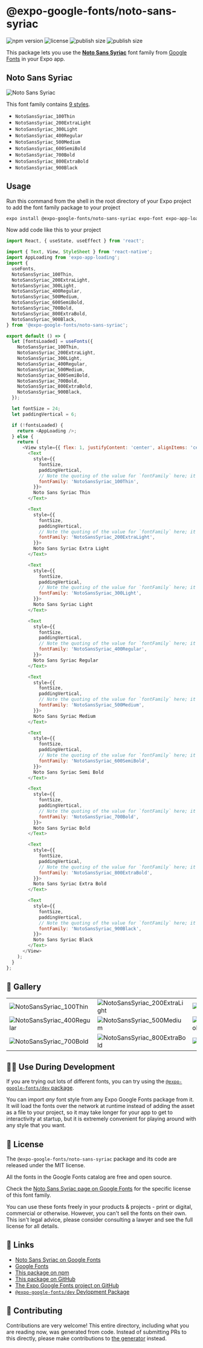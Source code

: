 # @expo-google-fonts/noto-sans-syriac

![npm version](https://flat.badgen.net/npm/v/@expo-google-fonts/noto-sans-syriac)
![license](https://flat.badgen.net/github/license/expo/google-fonts)
![publish size](https://flat.badgen.net/packagephobia/install/@expo-google-fonts/noto-sans-syriac)
![publish size](https://flat.badgen.net/packagephobia/publish/@expo-google-fonts/noto-sans-syriac)

This package lets you use the [**Noto Sans Syriac**](https://fonts.google.com/specimen/Noto+Sans+Syriac) font family from [Google Fonts](https://fonts.google.com/) in your Expo app.

## Noto Sans Syriac

![Noto Sans Syriac](./font-family.png)

This font family contains [9 styles](#-gallery).

- `NotoSansSyriac_100Thin`
- `NotoSansSyriac_200ExtraLight`
- `NotoSansSyriac_300Light`
- `NotoSansSyriac_400Regular`
- `NotoSansSyriac_500Medium`
- `NotoSansSyriac_600SemiBold`
- `NotoSansSyriac_700Bold`
- `NotoSansSyriac_800ExtraBold`
- `NotoSansSyriac_900Black`

## Usage

Run this command from the shell in the root directory of your Expo project to add the font family package to your project
```sh
expo install @expo-google-fonts/noto-sans-syriac expo-font expo-app-loading
```

Now add code like this to your project
```js
import React, { useState, useEffect } from 'react';

import { Text, View, StyleSheet } from 'react-native';
import AppLoading from 'expo-app-loading';
import {
  useFonts,
  NotoSansSyriac_100Thin,
  NotoSansSyriac_200ExtraLight,
  NotoSansSyriac_300Light,
  NotoSansSyriac_400Regular,
  NotoSansSyriac_500Medium,
  NotoSansSyriac_600SemiBold,
  NotoSansSyriac_700Bold,
  NotoSansSyriac_800ExtraBold,
  NotoSansSyriac_900Black,
} from '@expo-google-fonts/noto-sans-syriac';

export default () => {
  let [fontsLoaded] = useFonts({
    NotoSansSyriac_100Thin,
    NotoSansSyriac_200ExtraLight,
    NotoSansSyriac_300Light,
    NotoSansSyriac_400Regular,
    NotoSansSyriac_500Medium,
    NotoSansSyriac_600SemiBold,
    NotoSansSyriac_700Bold,
    NotoSansSyriac_800ExtraBold,
    NotoSansSyriac_900Black,
  });

  let fontSize = 24;
  let paddingVertical = 6;

  if (!fontsLoaded) {
    return <AppLoading />;
  } else {
    return (
      <View style={{ flex: 1, justifyContent: 'center', alignItems: 'center' }}>
        <Text
          style={{
            fontSize,
            paddingVertical,
            // Note the quoting of the value for `fontFamily` here; it expects a string!
            fontFamily: 'NotoSansSyriac_100Thin',
          }}>
          Noto Sans Syriac Thin
        </Text>

        <Text
          style={{
            fontSize,
            paddingVertical,
            // Note the quoting of the value for `fontFamily` here; it expects a string!
            fontFamily: 'NotoSansSyriac_200ExtraLight',
          }}>
          Noto Sans Syriac Extra Light
        </Text>

        <Text
          style={{
            fontSize,
            paddingVertical,
            // Note the quoting of the value for `fontFamily` here; it expects a string!
            fontFamily: 'NotoSansSyriac_300Light',
          }}>
          Noto Sans Syriac Light
        </Text>

        <Text
          style={{
            fontSize,
            paddingVertical,
            // Note the quoting of the value for `fontFamily` here; it expects a string!
            fontFamily: 'NotoSansSyriac_400Regular',
          }}>
          Noto Sans Syriac Regular
        </Text>

        <Text
          style={{
            fontSize,
            paddingVertical,
            // Note the quoting of the value for `fontFamily` here; it expects a string!
            fontFamily: 'NotoSansSyriac_500Medium',
          }}>
          Noto Sans Syriac Medium
        </Text>

        <Text
          style={{
            fontSize,
            paddingVertical,
            // Note the quoting of the value for `fontFamily` here; it expects a string!
            fontFamily: 'NotoSansSyriac_600SemiBold',
          }}>
          Noto Sans Syriac Semi Bold
        </Text>

        <Text
          style={{
            fontSize,
            paddingVertical,
            // Note the quoting of the value for `fontFamily` here; it expects a string!
            fontFamily: 'NotoSansSyriac_700Bold',
          }}>
          Noto Sans Syriac Bold
        </Text>

        <Text
          style={{
            fontSize,
            paddingVertical,
            // Note the quoting of the value for `fontFamily` here; it expects a string!
            fontFamily: 'NotoSansSyriac_800ExtraBold',
          }}>
          Noto Sans Syriac Extra Bold
        </Text>

        <Text
          style={{
            fontSize,
            paddingVertical,
            // Note the quoting of the value for `fontFamily` here; it expects a string!
            fontFamily: 'NotoSansSyriac_900Black',
          }}>
          Noto Sans Syriac Black
        </Text>
      </View>
    );
  }
};

```

## 🔡 Gallery


||||
|-|-|-|
|![NotoSansSyriac_100Thin](./NotoSansSyriac_100Thin.ttf.png)|![NotoSansSyriac_200ExtraLight](./NotoSansSyriac_200ExtraLight.ttf.png)|![NotoSansSyriac_300Light](./NotoSansSyriac_300Light.ttf.png)||
|![NotoSansSyriac_400Regular](./NotoSansSyriac_400Regular.ttf.png)|![NotoSansSyriac_500Medium](./NotoSansSyriac_500Medium.ttf.png)|![NotoSansSyriac_600SemiBold](./NotoSansSyriac_600SemiBold.ttf.png)||
|![NotoSansSyriac_700Bold](./NotoSansSyriac_700Bold.ttf.png)|![NotoSansSyriac_800ExtraBold](./NotoSansSyriac_800ExtraBold.ttf.png)|![NotoSansSyriac_900Black](./NotoSansSyriac_900Black.ttf.png)||


## 👩‍💻 Use During Development

If you are trying out lots of different fonts, you can try using the [`@expo-google-fonts/dev` package](https://github.com/expo/google-fonts/tree/master/font-packages/dev#readme).

You can import *any* font style from any Expo Google Fonts package from it. It will load the fonts
over the network at runtime instead of adding the asset as a file to your project, so it may take longer
for your app to get to interactivity at startup, but it is extremely convenient
for playing around with any style that you want.

## 📖 License

The `@expo-google-fonts/noto-sans-syriac` package and its code are released under the MIT license.

All the fonts in the Google Fonts catalog are free and open source.

Check the [Noto Sans Syriac page on Google Fonts](https://fonts.google.com/specimen/Noto+Sans+Syriac) for the specific license of this font family.

You can use these fonts freely in your products & projects - print or digital, commercial or otherwise. However, you can't sell the fonts on their own. This isn't legal advice, please consider consulting a lawyer and see the full license for all details.

## 🔗 Links

- [Noto Sans Syriac on Google Fonts](https://fonts.google.com/specimen/Noto+Sans+Syriac)
- [Google Fonts](https://fonts.google.com/)
- [This package on npm](https://www.npmjs.com/package/@expo-google-fonts/noto-sans-syriac)
- [This package on GitHub](https://github.com/expo/google-fonts/tree/master/font-packages/noto-sans-syriac)
- [The Expo Google Fonts project on GitHub](https://github.com/expo/google-fonts)
- [`@expo-google-fonts/dev` Devlopment Package](https://github.com/expo/google-fonts/tree/master/font-packages/dev)

## 🤝 Contributing

Contributions are very welcome! This entire directory, including what you are reading now, was generated from code. Instead of submitting PRs to this directly, please make contributions to [the generator](https://github.com/expo/google-fonts/tree/master/packages/generator) instead.
